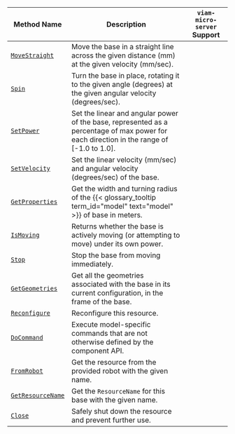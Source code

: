 <!-- prettier-ignore -->
| Method Name | Description | `viam-micro-server` Support |
| ----------- | ----------- | --------------------------- |
| [`MoveStraight`](/appendix/apis/components/base/#movestraight) | Move the base in a straight line across the given distance (mm) at the given velocity (mm/sec). | <p class="center-text"><i class="fas fa-times" title="no"></i></p> |
| [`Spin`](/appendix/apis/components/base/#spin) | Turn the base in place, rotating it to the given angle (degrees) at the given angular velocity (degrees/sec). | <p class="center-text"><i class="fas fa-times" title="no"></i></p> |
| [`SetPower`](/appendix/apis/components/base/#setpower) | Set the linear and angular power of the base, represented as a percentage of max power for each direction in the range of [-1.0 to 1.0]. | <p class="center-text"><i class="fas fa-check" title="yes"></i></p> |
| [`SetVelocity`](/appendix/apis/components/base/#setvelocity) | Set the linear velocity (mm/sec) and angular velocity (degrees/sec) of the base. | <p class="center-text"><i class="fas fa-times" title="no"></i></p> |
| [`GetProperties`](/appendix/apis/components/base/#getproperties) | Get the width and turning radius of the {{< glossary_tooltip term_id="model" text="model" >}} of base in meters. | <p class="center-text"><i class="fas fa-times" title="no"></i></p> |
| [`IsMoving`](/appendix/apis/components/base/#ismoving) | Returns whether the base is actively moving (or attempting to move) under its own power. | <p class="center-text"><i class="fas fa-times" title="no"></i></p> |
| [`Stop`](/appendix/apis/components/base/#stop) | Stop the base from moving immediately. | <p class="center-text"><i class="fas fa-check" title="yes"></i></p> |
| [`GetGeometries`](/appendix/apis/components/base/#getgeometries) | Get all the geometries associated with the base in its current configuration, in the frame of the base. | <p class="center-text"><i class="fas fa-times" title="no"></i></p> |
| [`Reconfigure`](/appendix/apis/components/base/#reconfigure) | Reconfigure this resource. | <p class="center-text"><i class="fas fa-times" title="no"></i></p> |
| [`DoCommand`](/appendix/apis/components/base/#docommand) | Execute model-specific commands that are not otherwise defined by the component API. | <p class="center-text"><i class="fas fa-check" title="yes"></i></p> |
| [`FromRobot`](/appendix/apis/components/base/#fromrobot) | Get the resource from the provided robot with the given name. | <p class="center-text"><i class="fas fa-times" title="no"></i></p> |
| [`GetResourceName`](/appendix/apis/components/base/#getresourcename) | Get the `ResourceName` for this base with the given name. | <p class="center-text"><i class="fas fa-times" title="no"></i></p> |
| [`Close`](/appendix/apis/components/base/#close) | Safely shut down the resource and prevent further use. | <p class="center-text"><i class="fas fa-times" title="no"></i></p> |
